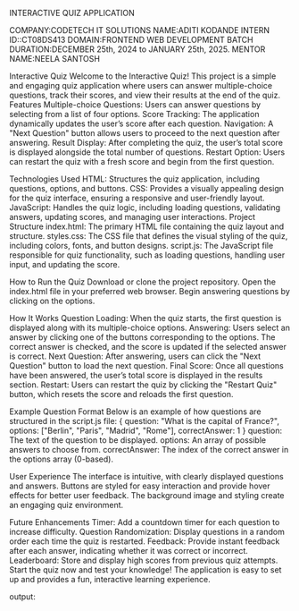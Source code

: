 INTERACTIVE QUIZ APPLICATION

COMPANY:CODETECH IT SOLUTIONS
NAME:ADITI KODANDE
INTERN ID::CT08DS413
DOMAIN:FRONTEND WEB DEVELOPMENT
BATCH DURATION:DECEMBER 25th, 2024 to JANUARY 25th, 2025.
MENTOR NAME:NEELA SANTOSH


Interactive Quiz
Welcome to the Interactive Quiz! This project is a simple and engaging quiz application where users can answer multiple-choice questions, track their scores, and view their results at the end of the quiz.
Features
Multiple-choice Questions: Users can answer questions by selecting from a list of four options.
Score Tracking: The application dynamically updates the user’s score after each question.
Navigation: A "Next Question" button allows users to proceed to the next question after answering.
Result Display: After completing the quiz, the user’s total score is displayed alongside the total number of questions.
Restart Option: Users can restart the quiz with a fresh score and begin from the first question.

Technologies Used
HTML: Structures the quiz application, including questions, options, and buttons.
CSS: Provides a visually appealing design for the quiz interface, ensuring a responsive and user-friendly layout.
JavaScript: Handles the quiz logic, including loading questions, validating answers, updating scores, and managing user interactions.
Project Structure
index.html: The primary HTML file containing the quiz layout and structure.
styles.css: The CSS file that defines the visual styling of the quiz, including colors, fonts, and button designs.
script.js: The JavaScript file responsible for quiz functionality, such as loading questions, handling user input, and updating the score.

How to Run the Quiz
Download or clone the project repository.
Open the index.html file in your preferred web browser.
Begin answering questions by clicking on the options.

How It Works
Question Loading: When the quiz starts, the first question is displayed along with its multiple-choice options.
Answering: Users select an answer by clicking one of the buttons corresponding to the options. The correct answer is checked, and the score is updated if the selected answer is correct.
Next Question: After answering, users can click the "Next Question" button to load the next question.
Final Score: Once all questions have been answered, the user’s total score is displayed in the results section.
Restart: Users can restart the quiz by clicking the "Restart Quiz" button, which resets the score and reloads the first question.

Example Question Format
Below is an example of how questions are structured in the script.js file:
{
    question: "What is the capital of France?",
    options: ["Berlin", "Paris", "Madrid", "Rome"],
    correctAnswer: 1
}
question: The text of the question to be displayed.
options: An array of possible answers to choose from.
correctAnswer: The index of the correct answer in the options array (0-based).

User Experience
The interface is intuitive, with clearly displayed questions and answers.
Buttons are styled for easy interaction and provide hover effects for better user feedback.
The background image and styling create an engaging quiz environment.

Future Enhancements
Timer: Add a countdown timer for each question to increase difficulty.
Question Randomization: Display questions in a random order each time the quiz is restarted.
Feedback: Provide instant feedback after each answer, indicating whether it was correct or incorrect.
Leaderboard: Store and display high scores from previous quiz attempts.
Start the quiz now and test your knowledge! The application is easy to set up and provides a fun, interactive learning experience.

output:

